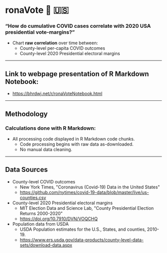 # ronaVote 🦠 🇺🇸

### “How do cumulative COVID cases correlate with 2020 USA presidential vote-margins?”

- Chart **raw correlation** over time between:
  - County-level per-capita COVID outcomes
  - County-level 2020 Presidential electoral margins

---

## Link to webpage presentation of R Markdown Notebook:
- https://bhrdwj.net/r/ronaVoteNotebook.html

---

## Methodology

### Calculations done with R Markdown:
- All processing code displayed in R Markdown code chunks.
  - Code processing begins with raw data as-downloaded.
  - No manual data cleaning.

---

## Data Sources

- County-level COVID outcomes
  - New York Times, "Coronavirus (Covid-19) Data in the United States"
  - https://github.com/nytimes/covid-19-data/blob/master/live/us-counties.csv
- County-level 2020 Presidential electoral margins
  - MIT Election Data and Science Lab, "County Presidential Election Returns 2000-2020"
  - https://doi.org/10.7910/DVN/VOQCHQ
- Population data from USDA
  - USDA Population estimates for the U.S., States, and counties, 2010-19. 
  - https://www.ers.usda.gov/data-products/county-level-data-sets/download-data.aspx

